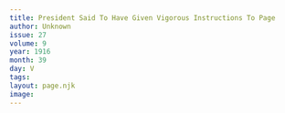 ```yaml
---
title: President Said To Have Given Vigorous Instructions To Page
author: Unknown
issue: 27
volume: 9
year: 1916
month: 39
day: V
tags:
layout: page.njk
image:
---
```



